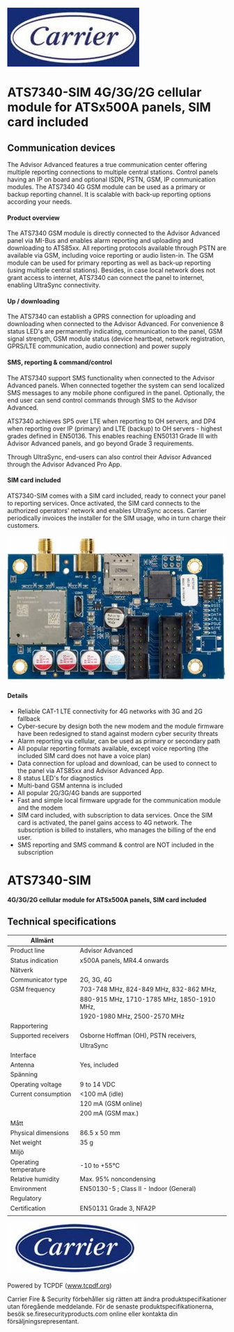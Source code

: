 ![](_page_0_Picture_0.jpeg)

# ATS7340-SIM **4G/3G/2G cellular module for ATSx500A panels, SIM card included**

## **Communication devices**

The Advisor Advanced features a true communication center offering multiple reporting connections to multiple central stations. Control panels having an IP on board and optional ISDN, PSTN, GSM, IP communication modules. The ATS7340 4G GSM module can be used as a primary or backup reporting channel. It is scalable with back-up reporting options according your needs.

#### **Product overview**

The ATS7340 GSM module is directly connected to the Advisor Advanced panel via MI-Bus and enables alarm reporting and uploading and downloading to ATS85xx. All reporting protocols available through PSTN are available via GSM, including voice reporting or audio listen-in. The GSM module can be used for primary reporting as well as back-up reporting (using multiple central stations). Besides, in case local network does not grant access to internet, ATS7340 can connect the panel to internet, enabling UltraSync connectivity.

#### **Up / downloading**

The ATS7340 can establish a GPRS connection for uploading and downloading when connected to the Advisor Advanced. For convenience 8 status LED's are permanently indicating, communication to the panel, GSM signal strength, GSM module status (device heartbeat, network registration, GPRS/LTE communication, audio connection) and power supply

#### **SMS, reporting & command/control**

The ATS7340 support SMS functionality when connected to the Advisor Advanced panels. When connected together the system can send localized SMS messages to any mobile phone configured in the panel. Optionally, the end user can send control commands through SMS to the Advisor Advanced.

ATS7340 achieves SP5 over LTE when reporting to OH servers, and DP4 when reporting over IP (primary) and LTE (backup) to OH servers - highest grades defined in EN50136. This enables reaching EN50131 Grade III with Advisor Advanced panels, and go beyond Grade 3 requirements.

Through UltraSync, end-users can also control their Advisor Advanced through the Advisor Advanced Pro App.

#### **SIM card included**

ATS7340-SIM comes with a SIM card included, ready to connect your panel to reporting services. Once activated, the SIM card connects to the authorized operators' network and enables UltraSync access. Carrier periodically invoices the installer for the SIM usage, who in turn charge their customers.

![](_page_0_Picture_14.jpeg)

#### **Details**

- Reliable CAT-1 LTE connectivity for 4G networks with 3G and 2G fallback
- Cyber-secure by design both the new modem and the module firmware have been redesigned to stand against modern cyber security threats
- Alarm reporting via cellular, can be used as primary or secondary path
- All popular reporting formats available, except voice reporting (the included SIM card does not have a voice plan)
- Data connection for upload and download, can be used to connect to the panel via ATS85xx and Advisor Advanced App.
- 8 status LED's for diagnostics
- Multi-band GSM antenna is included
- All popular 2G/3G/4G bands are supported
- Fast and simple local firmware upgrade for the communication module and the modem
- SIM card included, with subscription to data services. Once the SIM card is activated, the panel gains access to 4G network. The subscription is billed to installers, who manages the billing of the end user.
- SMS reporting and SMS command & control are NOT included in the subscription

# ATS7340-SIM

**4G/3G/2G cellular module for ATSx500A panels, SIM card included**

## **Technical specifications**

| Allmänt               |                                            |
|-----------------------|--------------------------------------------|
| Product line          | Advisor Advanced                           |
| Status indication     | x500A panels, MR4.4 onwards                |
| Nätverk               |                                            |
| Communicator type     | 2G, 3G, 4G                                 |
| GSM frequency         | 703-748 MHz, 824-849 MHz, 832-862 MHz,     |
|                       | 880-915 MHz, 1710-1785 MHz, 1850-1910 MHz, |
|                       | 1920-1980 MHz, 2500-2570 MHz               |
| Rapportering          |                                            |
| Supported receivers   | Osborne Hoffman (OH), PSTN receivers,      |
|                       | UltraSync                                  |
| Interface             |                                            |
| Antenna               | Yes, included                              |
| Spänning              |                                            |
| Operating voltage     | 9 to 14 VDC                                |
| Current consumption   | <100 mA (idle)                             |
|                       | 120 mA (GSM online)                        |
|                       | 200 mA (GSM max.)                          |
| Mått                  |                                            |
| Physical dimensions   | 86.5 x 50 mm                               |
| Net weight            | 35 g                                       |
| Miljö                 |                                            |
| Operating temperature | -10 to +55°C                               |
| Relative humidity     | Max. 95% noncondensing                     |
| Environment           | EN50130-5 ; Class II - Indoor (General)    |
| Regulatory            |                                            |
| Certification         | EN50131 Grade 3, NFA2P                     |
|                       |                                            |

![](_page_1_Picture_4.jpeg)

Powered by TCPDF (www.tcpdf.org)

Carrier Fire & Security förbehåller sig rätten att ändra produktspecifikationer utan föregående meddelande. För de senaste produktspecifikationerna, besök se.firesecurityproducts.com online eller kontakta din försäljningsrepresentant.